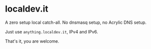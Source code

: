 ---
---

# localdev.it


A zero setup local catch-all. No dnsmasq setup, no Acrylic DNS setup.

Just use `anything.localdev.it`, IPv4 and IPv6.

That's it, you are welcome.

